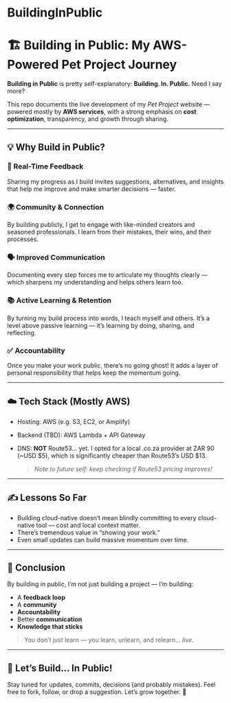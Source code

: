 # BuildingInPublic

# 🏗️ Building in Public: My AWS-Powered Pet Project Journey

**Building in Public** is pretty self-explanatory:
**Building. In. Public.**
Need I say more?

This repo documents the live development of my *Pet Project* website — powered mostly by **AWS services**, with a strong emphasis on **cost optimization**, transparency, and growth through sharing.

---

## 💡 Why Build in Public?

### 🚀 Real-Time Feedback

Sharing my progress as I build invites suggestions, alternatives, and insights that help me improve and make smarter decisions — faster.

### 🌍 Community & Connection

By building publicly, I get to engage with like-minded creators and seasoned professionals. I learn from their mistakes, their wins, and their processes.

### 🗣️ Improved Communication

Documenting every step forces me to articulate my thoughts clearly — which sharpens my understanding and helps others learn too.

### 📚 Active Learning & Retention

By turning my build process into words, I teach myself and others. It’s a level above passive learning — it’s learning by doing, sharing, and reflecting.

### ✅ Accountability

Once you make your work public, there’s no going ghost! It adds a layer of personal responsibility that helps keep the momentum going.

---

## ☁️ Tech Stack (Mostly AWS)

* Hosting: AWS (e.g. S3, EC2, or Amplify)
* Backend (TBD): AWS Lambda + API Gateway
* DNS: **NOT** Route53… yet. I opted for a local .co.za provider at ZAR 90 (\~USD \$5), which is significantly cheaper than Route53’s USD \$13.

  > *Note to future self: keep checking if Route53 pricing improves!*

---

## ✍️ Lessons So Far

* Building cloud-native doesn’t mean blindly committing to every cloud-native tool — cost and local context matter.
* There’s tremendous value in “showing your work.”
* Even small updates can build massive momentum over time.

---

## 📌 Conclusion

By building in public, I’m not just building a project — I’m building:

* A **feedback loop**
* A **community**
* **Accountability**
* Better **communication**
* **Knowledge that sticks**

> You don’t just learn — you learn, unlearn, and relearn… *live.*

---

## 🚧 Let’s Build… In Public!

Stay tuned for updates, commits, decisions (and probably mistakes).
Feel free to fork, follow, or drop a suggestion. Let’s grow together. 🙌
